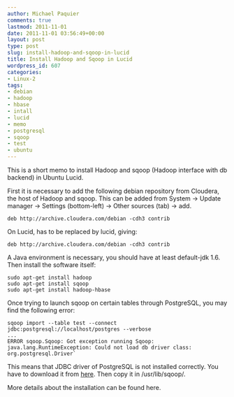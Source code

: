 ```yaml
---
author: Michael Paquier
comments: true
lastmod: 2011-11-01
date: 2011-11-01 03:56:49+00:00
layout: post
type: post
slug: install-hadoop-and-sqoop-in-lucid
title: Install Hadoop and Sqoop in Lucid
wordpress_id: 607
categories:
- Linux-2
tags:
- debian
- hadoop
- hbase
- intall
- lucid
- memo
- postgresql
- sqoop
- test
- ubuntu
---
```


This is a short memo to install Hadoop and sqoop (Hadoop interface with db backend) in Ubuntu Lucid.

First it is necessary to add the following debian repository from Cloudera, the host of Hadoop and sqoop.
This can be added from System -> Update manager -> Settings (bottom-left) -> Other sources (tab) -> add.

    deb http://archive.cloudera.com/debian -cdh3 contrib

On Lucid,  has to be replaced by lucid, giving:

    deb http://archive.cloudera.com/debian -cdh3 contrib

A Java environment is necessary, you should have at least default-jdk 1.6.
Then install the software itself:

    sudo apt-get install hadoop
    sudo apt-get install sqoop
    sudo apt-get install hadoop-hbase

Once trying to launch sqoop on certain tables through PostgreSQL, you may find the following error:

    sqoop import --table test --connect jdbc:postgresql://localhost/postgres --verbose
    ...
    ERROR sqoop.Sqoop: Got exception running Sqoop: java.lang.RuntimeException: Could not load db driver class: org.postgresql.Driver`

This means that JDBC driver of PostgreSQL is not installed correctly.
You have to download it from [here](http://jdbc.postgresql.org/).
Then copy it in /usr/lib/sqoop/.

More details about the installation can be found here.
